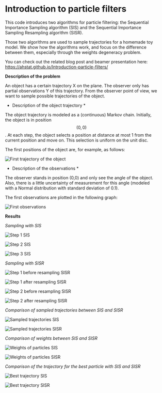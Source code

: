 # Introduction to particle filters

This code introduces two algorithms for particle filtering: the Sequential Importance Sampling algorithm (SIS) and the Sequential Importance Sampling Resampling algorithm (SISR).

Those two algorithms are used to sample trajectories for a homemade toy model. We show how the algorithms work, and focus on the difference between them, especially through the weights degeneracy problem.

You can check out the related blog post and beamer presentation here: https://ahstat.github.io/Introduction-particle-filters/

**Description of the problem**

An object has a certain trajectory X on the plane. The observer only has partial observations Y of this trajectory. From the observer point of view, we want to sample possible trajectories of the object.

* Description of the object trajectory *

The object trajectory is modeled as a (continuous) Markov chain. Initially, the object is in position $$(0,0)$$. At each step, the object selects a position at distance at most 1 from the current position and move on. This selection is uniform on the unit disc.

The first positions of the object are, for example, as follows:

![First trajectory of the object](outputs/trajectory_x.png) 

* Description of the observations *

The observer stands in position (0,0) and only see the angle of the object. Also, there is a little uncertainty of measurement for this angle (modeled with a Normal distribution with standard deviation of 0.1).

The first observations are plotted in the following graph:

![First observations](outputs/trajectory_xy.png) 

**Results**

*Sampling with SIS*

![Step 1 SIS](outputs/sis/step_1.png) 

![Step 2 SIS](outputs/sis/step_2.png) 

![Step 3 SIS](outputs/sis/step_3.png) 


*Sampling with SISR*

![Step 1 before resampling SISR](outputs/sisr/step_1_before.png) 

![Step 1 after resampling SISR ](outputs/sisr/step_1_after.png) 

![Step 2 before resampling SISR](outputs/sisr/step_2_before.png) 

![Step 2 after resampling SISR](outputs/sisr/step_2_after.png) 


*Comparison of sampled trajectories between SIS and SISR*

![Sampled trajectories SIS](outputs/sis/step_end.png) 

![Sampled trajectories SISR](outputs/sisr/step_end.png) 


*Comparison of weights between SIS and SISR*

![Weights of particles SIS](outputs/sis/hist_weights.png) 

![Weights of particles SISR](outputs/sisr/hist_weights.png) 

*Comparison of the trajectory for the best particle with SIS and SISR*

![Best trajectory SIS](outputs/sis/best_particle_traj.png) 

![Best trajectory SISR](outputs/sisr/best_particle_traj.png) 




